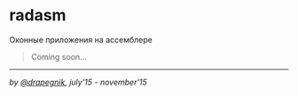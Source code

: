 # radasm
Оконные приложения на ассемблере

> Coming soon...

***

*by [@drapegnik](https://github.com/Drapegnik), july'15 - november'15*
